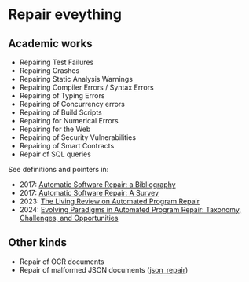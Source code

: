 # Repair eveything 

## Academic works 

* Repairing Test Failures
* Repairing Crashes 
* Repairing Static Analysis Warnings
* Repairing Compiler Errors / Syntax Errors
* Repairing of Typing Errors
* Repairing of Concurrency errors
* Repairing of Build Scripts
* Repairing for Numerical Errors
* Repairing for the Web
* Repairing of Security Vulnerabilities
* Repairing of Smart Contracts
* Repair of SQL queries

See definitions and pointers in:
* 2017: [Automatic Software Repair: a Bibliography](http://arxiv.org/pdf/1807.00515)
* 2017: [Automatic Software Repair: A Survey](https://ieeexplore.ieee.org/document/8089448)
* 2023: [The Living Review on Automated Program Repair](https://hal.science/hal-01956501v6/document)
* 2024: [Evolving Paradigms in Automated Program Repair: Taxonomy, Challenges, and Opportunities](https://dl.acm.org/doi/pdf/10.1145/3696450)

## Other kinds 

* Repair of OCR documents
* Repair of malformed JSON documents ([json_repair](https://github.com/mangiucugna/json_repair))

